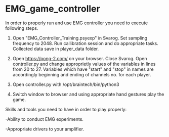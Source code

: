 # EMG_game_controller

In order to properly run and use EMG controller you need to execute following steps.

1. Open "EMG_Controller_Training.psyexp" in Svarog. Set sampling frequency to 2048. Run callibration session and do appropriate tasks. Collected data save in player_data folder.

2. Open https://pong-2.com/ on your browser. Close Svarog. Open controller.py and change approprietly values of the variables in lines from 20 to 27. Variables which have "start" and "stop" in names are accordingly beginning and ending of channels no. for each player.

3. Open controller.py with /opt/braintech/bin/python3 

4. Switch window to browser and using appropriate hand gestures play the game.

Skills and tools you need to have in order to play properly:

-Ability to conduct EMG experiments.

-Appropriate drivers to your amplifier.

